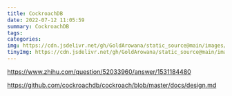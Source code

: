 ```yaml
---
title: CockroachDB
date: 2022-07-12 11:05:59
summary: CockroachDB
tags:
categories:
img: https://cdn.jsdelivr.net/gh/GoldArowana/static_source@main/images/cover/co154-m.jpg
tinyImg: https://cdn.jsdelivr.net/gh/GoldArowana/static_source@main/images/tiny/cover/co154.jpg
---
```


https://www.zhihu.com/question/52033960/answer/1531184480

https://github.com/cockroachdb/cockroach/blob/master/docs/design.md

